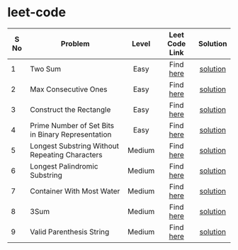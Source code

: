# leet-code



| S No | Problem | Level | Leet Code Link | Solution |
| --- | --- | :-: | :-: | :-: |
| 1 | Two Sum | Easy | Find [here](https://leetcode.com/problems/two-sum/) | [solution](https://github.com/pranavgaur/leet-code/tree/master/java/array-manipulation/two-sum) |
| 2 | Max Consecutive Ones | Easy | Find [here](https://leetcode.com/problems/max-consecutive-ones/) | [solution](https://github.com/pranavgaur/leet-code/tree/master/java/array-manipulation/max-consecutive-ones) |
| 3 | Construct the Rectangle | Easy | Find [here](https://leetcode.com/problems/construct-the-rectangle/) | [solution](https://github.com/pranavgaur/leet-code/tree/master/java/array-manipulation/construct-the-rectangle) |
| 4 | Prime Number of Set Bits in Binary Representation | Easy | Find [here](https://leetcode.com/problems/prime-number-of-set-bits-in-binary-representation/) | [solution](https://github.com/pranavgaur/leet-code/tree/master/java/mathematical-manipukation/prime-number-of-setbits) |
| 5 | Longest Substring Without Repeating Characters | Medium | Find [here](https://leetcode.com/problems/longest-substring-without-repeating-characters/) | [solution](https://github.com/pranavgaur/leet-code/tree/master/java/string-manipulation/longest-subtring-without-repeating-character) |
| 6 | Longest Palindromic Substring | Medium | Find [here](https://leetcode.com/problems/longest-palindromic-substring/) | [solution](https://github.com/pranavgaur/leet-code/tree/master/java/string-manipulation/longest-palindromic-substring) |
| 7 | Container With Most Water | Medium | Find [here](https://leetcode.com/problems/container-with-most-water/) | [solution](https://github.com/pranavgaur/leet-code/tree/master/java/array-manipulation/container-with-most-water) |
| 8 | 3Sum | Medium | Find [here](https://leetcode.com/problems/3sum/) | [solution](https://github.com/pranavgaur/leet-code/tree/master/java/array-manipulation/three-sum) |
| 9 | Valid Parenthesis String | Medium | Find [here](https://leetcode.com/problems/valid-parenthesis-string/) | [solution](https://github.com/pranavgaur/leet-code/tree/master/java/string-manipulation/valid-paranthesis-string) |
